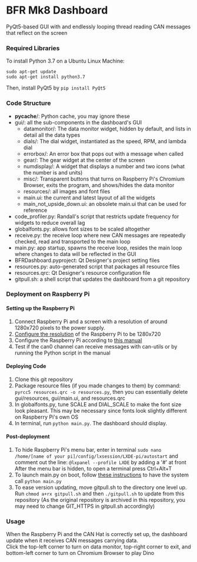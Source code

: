 # BFR Mk8 Dashboard
PyQt5-based GUI with and endlessly looping thread reading CAN messages that reflect on the screen

### Required Libraries
To install Python 3.7 on a Ubuntu Linux Machine:
```
sudo apt-get update
sudo apt-get install python3.7
```
Then, install PyQt5 by `pip install PyQt5`

### Code Structure
- __pycache__/: Python cache, you may ignore these
- gui/: all the sub-components in the dashboard's GUI
  - datamonitor/: The data monitor widget, hidden by default, and lists in detail all the data types
  - dials/: The dial widget, instantiated as the speed, RPM, and lambda dial
  - errorbox/: An error box that pops out with a message when called
  - gear/: The gear widget at the center of the screen
  - numdisplay/: A widget that displays a number and two icons (what the number is and units)
  - misc/: Transparent buttons that turns on Raspberry Pi's Chromium Browser, exits the program, and shows/hides the data monitor
  - resources/: all images and font files
  - main.ui: the current and latest layout of all the widgets
  - main_not_upside_down.ui: an obsolete main.ui that can be used for reference
- code_profiler.py: Randall's script that restricts update frequency for widgets to reduce overall lag
- globalfonts.py: allows font sizes to be scaled altogether
- receive.py: the receive loop where new CAN messages are repeatedly checked, read and transported to the main loop
- main.py: app startup, spawns the receive loop, resides the main loop where changes to data will be reflected in the GUI
- BFRDashboard.pyproject: Qt Designer's project setting files
- resources.py: auto-generated script that packages all resource files
- resources.qrc: Qt Designer's resource configuration file
- gitpull.sh: a shell script that updates the dashboard from a git repository
 
### Deployment on Raspberry Pi
#### Setting up the Raspberry Pi
1. Connect Raspberry Pi and a screen with a resolution of around 1280x720 pixels to the power supply.
2. [Configure the resolution](https://raspberrytips.com/change-resolution-raspberry-pi/) of the Raspberry Pi to be 1280x720
3. Configure the Raspberry Pi according to [this manual](https://www.waveshare.com/w/upload/2/29/RS485-CAN-HAT-user-manuakl-en.pdf)
4. Test if the can0 channel can receive messages with can-utils or by running the Python script in the manual
#### Deploying Code
1. Clone this git repository
2. Package resource files (if you made changes to them) by command: `pyrcc5 resources.qrc -o resources.py`, then you can essentially delete gui/resources, gui/main.ui, and resources.qrc
3. In globalfonts.py, tune SCALE and DIAL_SCALE to make the font size look pleasant. This may be necessary since fonts look slightly different on Raspberry Pi's own OS
4. In terminal, run `python main.py`. The dashboard should display.
#### Post-deployment
1. To hide Raspberry Pi's menu bar, enter in terminal `sudo nano /home/[name of your pi]/config/lxsession/LXDE-pi/autostart` and comment out the line: `@lxpanel --profile LXDE` by adding a '#' at front  
   After the menu bar is hidden, to open a terminal press Ctrl+Alt+T
2. To launch main.py on boot, follow [these instructions](https://learn.sparkfun.com/tutorials/how-to-run-a-raspberry-pi-program-on-startup#method-2-autostart) to have the system call `python main.py`
3. To ease version updating, move gitpull.sh to the directory one level up. Run `chmod a+rx gitpull.sh` and then `./gitpull.sh` to update from this repository (As the original repository is archived in this repository, you may need to change GIT_HTTPS in gitpull.sh accordingly)

### Usage
When the Raspberry Pi and the CAN Hat is correctly set up, the dashboard update when it receives CAN messages carrying data.  
Click the top-left corner to turn on data monitor, top-right corner to exit, and bottom-left corner to turn on Chromium Browser to play Dino
